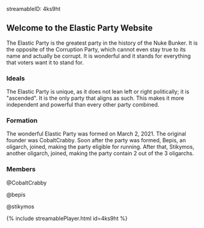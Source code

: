 streamableID: 4ks9ht

## Welcome to the Elastic Party Website

The Elastic Party is the greatest party in the history of the Nuke Bunker. It is the opposite of the Corruption Party, which cannot even stay true to its name and actually be corrupt. It is wonderful and it stands for everything that voters want it to stand for.

### Ideals

The Elastic Party is unique, as it does not lean left or right politically; it is "ascended". It is the only party that aligns as such. This makes it more independent and powerful than every other party combined.

### Formation

The wonderful Elastic Party was formed on March 2, 2021. The original founder was CobaltCrabby. Soon after the party was formed, Bepis, an oligarch, joined, making the party eligible for running. After that, Stikymos, another oligarch, joined, making the party contain 2 out of the 3 oligarchs.

### Members

@CobaltCrabby

@bepis

@stikymos


{% include streamablePlayer.html id=4ks9ht %}
